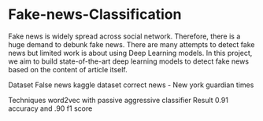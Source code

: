 # Fake-news-Classification

Fake news is widely spread across social network. Therefore, there is a huge demand to debunk fake news. There are many attempts to detect fake news but limited work is about using Deep Learning models. In this project, we aim to build state-of-the-art deep learning models to detect fake news based on the content of article itself.

Dataset
False news kaggle dataset
correct news - New york guardian times

Techniques word2vec with passive aggressive classifier Result 0.91 accuracy and .90 f1 score
